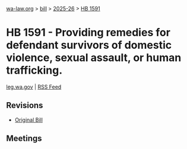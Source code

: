 [wa-law.org](/) > [bill](/bill/) > [2025-26](/bill/2025-26/) > [HB 1591](/bill/2025-26/hb/1591/)

# HB 1591 - Providing remedies for defendant survivors of domestic violence, sexual assault, or human trafficking.
[leg.wa.gov](https://app.leg.wa.gov/billsummary?BillNumber=1591&Year=2025&Initiative=false) | [RSS Feed](./rss.xml)

## Revisions
* [Original Bill](1/)

## Meetings